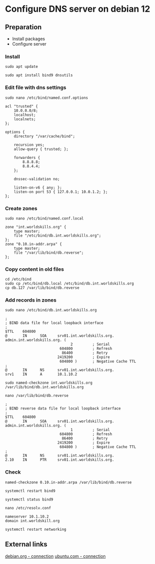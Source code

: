 # Configure DNS server on debian 12

## Preparation

- Install packages
- Configure server

### Install
```shell
sudo apt update
```
```shell
sudo apt install bind9 dnsutils
```
### Edit file with dns settings
```shell
sudo nano /etc/bind/named.conf.options
```
```shell
acl "trusted" {
    10.0.0.0/8;
    localhost;
    localnets;
};

options {
    directory "/var/cache/bind";

    recursion yes;
    allow-query { trusted; };

    forwarders {
        8.8.8.8;
        8.8.4.4;
    };

    dnssec-validation no;

    listen-on-v6 { any; };
    listen-on port 53 { 127.0.0.1; 10.0.1.2; };
};
```
### Create zones
```shell
sudo nano /etc/bind/named.conf.local
```
```shell
zone "int.worldskills.org" {
    type master;
    file "/etc/bind/db.int.worldskills.org";
};
zone "0.10.in-addr.arpa" {
    type master;
    file "/var/lib/bind/db.reverse";
};
```
### Copy content in old files
```shell
cd /etc/bind
sudo cp /etc/bind/db.local /etc/bind/db.int.worldskills.org
cp db.127 /var/lib/bind/db.reverse
```
### Add records in zones
```shell
sudo nano /etc/bind/db.int.worldskills.org
```
```shell
;
; BIND data file for local loopback interface
;
$TTL    604800
@       IN      SOA     srv01.int.worldskills.org. admin.int.worldskills.org. (
                              2         ; Serial
                         604800         ; Refresh
                          86400         ; Retry
                        2419200         ; Expire
                         604800 )       ; Negative Cache TTL
;
@       IN      NS      srv01.int.worldskills.org.
srv1    IN      A       10.1.10.2
```
```shell
sudo named-checkzone int.worldskills.org /var/lib/bind/db.int.worldskills.org
```
```shell
nano /var/lib/bind/db.reverse
```
```shell
;
; BIND reverse data file for local loopback interface
;
$TTL    604800
@       IN      SOA     srv01.int.worldskills.org. admin.int.worldskills.org. (
                              1         ; Serial
                         604800         ; Refresh
                          86400         ; Retry
                        2419200         ; Expire
                         604800 )       ; Negative Cache TTL
;
@       IN      NS      srv01.int.worldskills.org.
2.10    IN      PTR     srv01.int.worldskills.org.
```
### Check
```shell
named-checkzone 0.10.in-addr.arpa /var/lib/bind/db.reverse
```
```shell
systemctl restart bind9
```
```shell
systemctl status bind9
```
```shell
nano /etc/resolv.conf
```
```shell
nameserver 10.1.10.2
domain int.worldskill.org
```
```shell
systemctl restart networking
```

## External links
[debian.org - connection](https://www.debian.org/)
[ubuntu.com - connection](https://ubuntu.com/server/docs)
